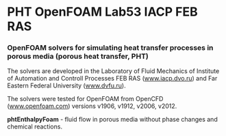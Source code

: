 # PHT OpenFOAM Lab53 IACP FEB RAS

### OpenFOAM solvers for simulating heat transfer processes in porous media (porous heat transfer, PHT)

The solvers are developed in the Laboratory of Fluid Mechanics of Institute of Automation and Controll Processes FEB RAS (www.iacp.dvo.ru) and Far Eastern Federal University (www.dvfu.ru).

The solvers were tested for OpenFOAM from OpenCFD (www.openfoam.com) versions v1906, v1912, v2006, v2012.

**phtEnthalpyFoam** - fluid flow in porous media without phase changes and chemical reactions.
